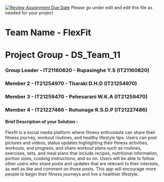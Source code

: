 [![Review Assignment Due Date](https://classroom.github.com/assets/deadline-readme-button-24ddc0f5d75046c5622901739e7c5dd533143b0c8e959d652212380cedb1ea36.svg)](https://classroom.github.com/a/2d9khxo6)
Please go under edit and edit this file as needed for your project

# Team Name - FlexFit

# Project Group - DS_Team_11

### Group Leader - IT21160820 - Rupasinghe Y.S (IT21160820)

### Member 2 - IT21254970 - Tharaki D.H.D (IT21254970)

### Member 3 - IT21259470 - Pehesarani W.K.A (IT21259470)

### Member 4 - IT21227486 - Ruhunage R.S.D.P (IT21227486)

#### Brief Description of your Solution -

Flexfit is a social media platform where fitness enthusiasts can share their fitness journey, workout routines, and healthy lifestyle tips. Users can post pictures and videos, status updates highlighting their fitness activities, workouts, and progress, and share workout plans such as routines, exercises, sets, and meal plans that include recipes, nutritional information, portion sizes, cooking instructions, and so on. Users will be able to follow other users who share posts and updates that are relevant to their interests, as well as like and comment on those posts. This app will encourage more people to begin their fitness journeys and live a healthier lifestyle.
